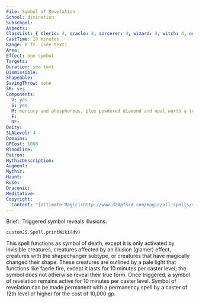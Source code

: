 ```yaml
---
File: Symbol of Revelation
School: divination
Subschool: 
Aspects: 
ClassList: { cleric: 4, oracle: 4, sorcerer: 4, wizard: 4, witch: 4, occultist: 3 }
CastTime: 10 minutes
Range: 0 ft. (see text)
Area: 
Effect: one symbol
Targets: 
Duration: see text
Dismissible: 
Shapeable: 
SavingThrow: none
SR: yes
Components:
  V: yes
  S: yes
  M: mercury and phosphorous, plus powdered diamond and opal worth a total of 1,000 gp
  F: 
  DF: 
Deity: 
SLALevel: 4
Domains: 
GPCost: 1000
Bloodline: 
Patron: 
MythicDescription: 
Augment: 
Mythic: 
Haunt: 
Ruse: 
Draconic: 
Meditative: 
Copyright:
  Content: "[Ultimate Magic](http://www.d20pfsrd.com/magic/all-spells/s/symbol-of-revelation)"
---
```

Brief:: Triggered symbol reveals illusions.

```dataviewjs
customJS.Spell.printWiki(dv)
```

This spell functions as symbol of death, except it is only activated by invisible creatures, creatures affected by an illusion (glamer) effect, creatures with the shapechanger subtype, or creatures that have magically changed their shape. These creatures are outlined by a pale light that functions like faerie fire, except it lasts for 10 minutes per caster level; the symbol does not otherwise reveal their true form. Once triggered, a symbol of revelation remains active for 10 minutes per caster level.  Symbol of revelation can be made permanent with a permanency spell by a caster of 12th level or higher for the cost of 10,000 gp.

